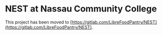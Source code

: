 # NEST at Nassau Community College 



This project has been moved to [https://gitlab.com/LibreFoodPantry/NEST](https://gitlab.com/LibreFoodPantry/NEST).